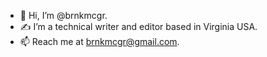 - 👋 Hi, I’m @brnkmcgr.
- ✍️ I’m a technical writer and editor based in Virginia USA.
- 📫 Reach me at brnkmcgr@gmail.com.

<!---
brnkmcgr/brnkmcgr is a ✨ special ✨ repository because its `README.md` (this file) appears on your GitHub profile.
You can click the Preview link to take a look at your changes.
--->
